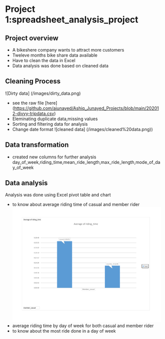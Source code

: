 # Project 1:spreadsheet_analysis_project
## Project overview
- A bikeshere company wants to attract more customers
- Tweleve months bike share data available
- Have to clean the data in Excel 
- Data analysis was done based on cleaned data
## Cleaning Process
![Dirty data] (/images/dirty_data.png) 
- see the raw file [here] (https://github.com/ajunayed/Ashiq_Junayed_Projects/blob/main/202012-divvy-tripdata.csv)
- Eleminating duplicate data,missing values
- Sorting and filtering data for analysis
- Change date format 
![cleaned data] (/images/cleaned%20data.png)) 
## Data transformation
- created new columns for further analysis day_of_week,riding_time,mean_ride_length,max_ride_length,mode_of_day_of_week
## Data analysis
Analysis was done using Excel pivot table and chart 
- to know about average riding time of casual and member rider
![avg riding time](/images/Avg-riding-time.png)
- average riding time by day of week for both casual and member rider
- to know about the most ride done in a day of week
